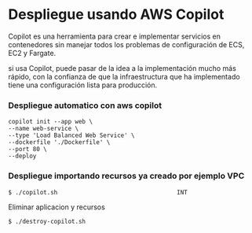 
# Despliegue usando AWS Copilot

Copilot es una herramienta para crear e implementar servicios en contenedores sin manejar todos los problemas de configuración de ECS, EC2 y Fargate.

si usa Copilot, puede pasar de la idea a la implementación mucho más rápido, con la confianza de que la infraestructura que ha implementado tiene una configuración lista para producción.

### Despliegue automatico con aws copilot
```
copilot init --app web \
--name web-service \
--type 'Load Balanced Web Service' \
--dockerfile './Dockerfile' \
--port 80 \
--deploy
```

### Despliegue importando recursos ya creado por ejemplo VPC

```
$ ./copilot.sh                                  INT 

```

Eliminar aplicacion y recursos

```
$ ./destroy-copilot.sh

```